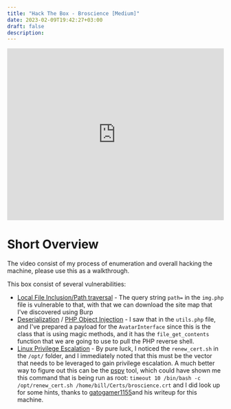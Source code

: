 ```yaml
---
title: "Hack The Box - Broscience [Medium]"
date: 2023-02-09T19:42:27+03:00
draft: false
description: 
---
```


<iframe style="width:100%; height:400px;" src="https://www.youtube.com/embed/VBwhq7JRn_U" title="YouTube video player" frameborder="0" allow="accelerometer; autoplay; clipboard-write; encrypted-media; gyroscope; picture-in-picture; web-share" allowfullscreen></iframe>

# Short Overview

The video consist of my process of enumeration and overall hacking the machine, please use this as a walkthrough.

This box consist of several vulnerabilities:
* [Local File Inclusion/Path traversal](https://book.hacktricks.xyz/pentesting-web/file-inclusion) - The query string `path=` in the `img.php` file is vulnerable to that, with that we can download the site map that I've discovered using Burp
* [Deserialization](https://book.hacktricks.xyz/pentesting-web/deserialization) / [PHP Object Injection](https://owasp.org/www-community/vulnerabilities/PHP_Object_Injection) - I saw that in the `utils.php` file, and I've prepared a payload for the `AvatarInterface` since this is the class that is using magic methods, and it has the `file_get_contents` function that we are going to use to pull the PHP reverse shell.
* [Linux Privilege Escalation](https://book.hacktricks.xyz/linux-hardening/privilege-escalation) - By pure luck, I noticed the `renew_cert.sh` in the `/opt/` folder, and I immediately noted that this must be the vector that needs to be leveraged to gain privilege escalation. A much better way to figure out this can be the [pspy](https://github.com/DominicBreuker/pspy) tool, which could have shown me this command that is being run as root: `timeout 10 /bin/bash -c /opt/renew_cert.sh /home/bill/Certs/broscience.crt` and I did look up for some hints, thanks to [gatogamer1155](https://gatogamer1155.github.io/htb/broscience/)and his writeup for this machine.
